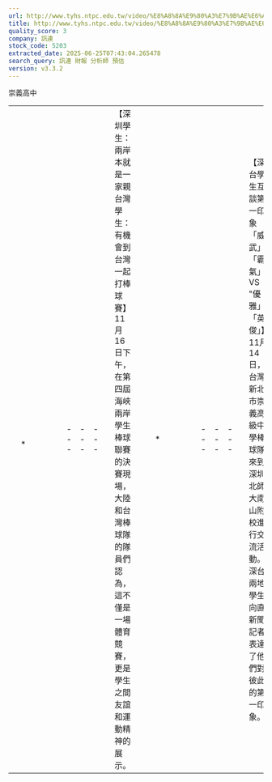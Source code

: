 ```yaml
---
url: http://www.tyhs.ntpc.edu.tw/video/%E8%A8%8A%E9%80%A3%E7%9B%AE%E6%A8%99%E5%83%B9%E8%AA%BF%E6%95%B4
title: http://www.tyhs.ntpc.edu.tw/video/%E8%A8%8A%E9%80%A3%E7%9B%AE%E6%A8%99%E5%83%B9%E8%AA%BF%E6%95%B4
quality_score: 3
company: 訊連
stock_code: 5203
extracted_date: 2025-06-25T07:43:04.265478
search_query: 訊連 財報 分析師 預估
version: v3.3.2
---
```


崇義高中



|  |  |  |  |  |  |  |  |  |  |  |  |  |  |  |  |  |  |  |  |  |  |  |  |  |  |  |  |  |  |  |  |  |  |  |  |  |  |  |  |  |  |  |  |  |  |  |  |  |  |  |  |  |  |  |  |  |  |  |  |  |  |  |  |  |  |  |  |  |  |  |  |  |  |  |  |  |
| --- | --- | --- | --- | --- | --- | --- | --- | --- | --- | --- | --- | --- | --- | --- | --- | --- | --- | --- | --- | --- | --- | --- | --- | --- | --- | --- | --- | --- | --- | --- | --- | --- | --- | --- | --- | --- | --- | --- | --- | --- | --- | --- | --- | --- | --- | --- | --- | --- | --- | --- | --- | --- | --- | --- | --- | --- | --- | --- | --- | --- | --- | --- | --- | --- | --- | --- | --- | --- | --- | --- | --- | --- | --- | --- | --- | --- |
|  | ﻿  * |  |  |  |   | --- | --- | --- |   | 【深圳學生：兩岸本就是一家親 台灣學生： 有機會到台灣一起打棒球賽】11月16日下午，在第四屆海峽兩岸學生棒球聯賽的決賽現場，大陸和台灣棒球隊的隊員們認為，這不僅是一場體育競賽，更是學生之間友誼和運動精神的展示。 |  |  | * |  |  |  |   | --- | --- | --- |   | 【深台學生互談第一印象 「威武」「霸氣」VS "優雅」「英俊」】11月14日，台灣新北市崇義高級中學棒球隊來到深圳北師大南山附校進行交流活動。深台兩地學生向直新聞記者表達了他們對彼此的第一印象。 |  |  | * |  |  |  |   | --- | --- | --- |   | 【台灣學生即興鋼琴「二重奏」：氛圍影響隨性走上去】11月14日，台灣新北市崇義高級中學棒球隊來到深圳北師大南山附校進行交流活動。在參訪期間，兩位台灣同學來了一場即興鋼琴表演。 |  |  | * |  |  |  |   | --- | --- | --- |   | 【深台兩校學生共同製作「北京毛猴」：我們的友誼永遠不會滅】11月14日，台灣新北市崇義高級中學棒球隊來到深圳北師大南山附校進行交流活動。兩校學生共同製作「北京毛猴」，祝福友誼永不會滅。 |  |  | * |  |  |  |   | --- | --- | --- |   | 【深台兩校合種蓮霧樹開花結果 台灣老師：我要和它拍拍照】11月14日，台灣新北市崇義高級中學棒球隊來到北師大南山附校進行交流活動。2018年，兩所學校合種了一棵蓮霧樹，一位台灣老師再次看見當年親手栽種的蓮霧樹感受頗深。 |  |  | * |  |  |  |   | --- | --- | --- |   | 中信盃黑豹旗／崇義4分驚險退台南一中　教練陳致鵬要加強打線上壘率  [https://sports.ettoday.net/news/2618217?fro....](main_newsdetial.php?news_id=40&type_id=2) |  |  |       上一張  下一張  [董事長](administration_newsdetial.php?type_id=1&teacher_info=1)  |   [校長](administration_newsdetial.php?type_id=3&teacher_info=1)  |   [教務處](administration_newsdetial.php?type_id=5&teacher_info=1)  |   [學務處](administration_newsdetial.php?type_id=2&teacher_info=1)  |   [總務處](administration_newsdetial.php?type_id=18&teacher_info=1)  |   [人事室](administration_newsdetial.php?type_id=6&teacher_info=1)  |   [會計室](administration_newsdetial.php?type_id=7&teacher_info=1)  |   [課程計畫專區](administration_newsdetial.php?type_id=26&teacher_info=1)  |  [教學活動](department.php?type_id=42)  |   [訓育活動](department.php?type_id=43)  |   [棒球隊](department.php?type_id=44)  |   [原住民實驗教育班](department.php?type_id=45)  |  [家庭教育](department.php?type_id=29)  |   [校友會](department.php?type_id=30)  |   [家長會](department.php?type_id=31)  |   [志工活動](department.php?type_id=46)  |   [大學合作](department.php?type_id=47)  |    |  |  |  |  |  |  |  |  |  |  |  |  |  |  |  |  |  |  |  |  |  |  |  |  |  |  |  |  |  |  | | --- | --- | --- | --- | --- | --- | --- | --- | --- | --- | --- | --- | --- | --- | --- | --- | --- | --- | --- | --- | --- | --- | --- | --- | --- | --- | --- | --- | --- | --- | | |  |  | | --- | --- | |  | 114學年度優先免試入學錄取公告   2025.05.28 |  |  |  | | --- | --- | | ‧[電子商務及運動科技教學體驗課程](main_newsdetial.php?news_id=84&type_id=5) | 2025/05/26 | | ‧[本校辦理高爾夫球模擬器教學及體驗賽](main_newsdetial.php?news_id=83&type_id=2) | 2025/03/18 | | ‧[附設國中部114學年度招生說明會-多....](main_newsdetial.php?news_id=82&type_id=5) | 2025/03/17 | | ‧[114學年度各招生入學管道及重要日程](main_newsdetial.php?news_id=81&type_id=5) | 2025/03/17 | | ‧[選所愛、好好讀、有前途－新北市11....](main_newsdetial.php?news_id=80&type_id=5) | 2025/03/17 | | ‧[本校承辦新北市114年度國中適性教....](main_newsdetial.php?news_id=79&type_id=5) | 2024/12/16 | | ‧[監察院國家人權委員會辦理「人權少....](main_newsdetial.php?news_id=76&type_id=5) | 2024/11/05 | | ‧[14學年度身心障礙學生適性輔導安置](main_newsdetial.php?news_id=75&type_id=5) | 2024/11/05 | | ‧[114學年度大學多元入學考試招生重....](main_newsdetial.php?news_id=74&type_id=5) | 2024/10/08 | | ‧[選所愛、好好讀、有前途－新北市11....](main_newsdetial.php?news_id=73&type_id=5) | 2024/10/05 | | ‧[114學年度國中教育會考時程](main_newsdetial.php?news_id=72&type_id=5) | 2024/10/05 | |  | ‧[113年度國立大學錄取名單](main_newsdetial.php?news_id=77&type_id=5)  ‧[113年科大繁星錄取名單](main_newsdetial.php?news_id=63&type_id=5)  ‧[113年大學繁星錄取名單](main_newsdetial.php?news_id=62&type_id=5)  ‧[113年運動績優獨招錄取榜單](main_newsdetial.php?news_id=61&type_id=5)  ‧[2024臺北市壯年田徑公開賽](main_newsdetial.php?news_id=60&type_id=2)  ‧[112年繁星科大錄取](main_newsdetial.php?news_id=11&type_id=5)  |  |  |  | | --- | --- | --- | |  |  |  | |   |  |  |  |  |  |  |  |  |  |  | | --- | --- | --- | --- | --- | --- | --- | --- | --- | --- | | |  | | --- | |  | | |  | | --- | |  | | |  | | --- | |  | | |  | | --- | |  | | |  | | --- | |  | | | |  | | --- | |  | | |  | | --- | |  | | |  | | --- | |  | |  |  |   |  |  |  |  |  |  |  |  | | --- | --- | --- | --- | --- | --- | --- | --- | | |  |  |  |  |  |  |  | | --- | --- | --- | --- | --- | --- | --- | |  |  |  |  |  |  | 地址： [221新北市汐止區大同路三段68號](https://maps.google.com.tw/maps?q=221%E6%96%B0%E5%8C%97%E5%B8%82%E6%B1%90%E6%AD%A2%E5%8D%80%E5%A4%A7%E5%90%8C%E8%B7%AF%E4%B8%89%E6%AE%B568%E8%99%9F&t=m&z=17)     TEL：(02)8647-8000     FAX:(02)86478080、(02)86489734  Copyright © 2013 Trung Yi All Rights Reserved Worldwide 網頁設計維護：[JOJ網頁 / 校務系統設計](https://www.joj.com.tw "校務系統設計第一選擇,JOJ雲端系統設計,JOJ設計,JOJ網頁設計,JOJ Design") | | |  |